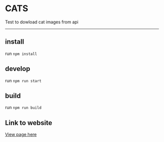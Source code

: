 # CATS

Test to dowload cat images from api

---

## install

run `npm install`

## develop

run `npm run start`

## build

run `npm run build`

## Link to website

[View page here](https://img-with-cats.netlify.app)
